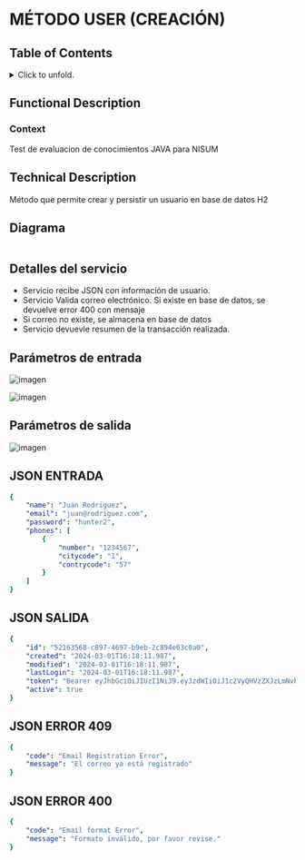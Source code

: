 #   MÉTODO USER (CREACIÓN)
## Table of Contents
<p>
<details>
<summary>Click to unfold.</summary>

[[_TOC_]]

</details>
</p>

## Functional Description
### Context
Test de evaluacion de conocimientos JAVA para NISUM

## Technical Description
Método que permite crear y persistir un usuario en base de datos H2

## Diagrama
```

```

## Detalles del servicio
- Servicio recibe JSON con información de usuario.
- Servicio Valida correo electrónico. Si existe en base de datos, se devuelve error 400 con mensaje
- Si correo no existe, se almacena en base de datos
- Servicio devuevle resumen de la transacción realizada.

## Parámetros de entrada

![imagen](https://github.com/hulloamartinez/eval-nisum/assets/5367860/cfcc61c0-aff6-4400-8507-83bcc7ca698a)

![imagen](https://github.com/hulloamartinez/eval-nisum/assets/5367860/fbe56e47-f2a1-41e4-aa07-5443979fbc06)

## Parámetros de salida

![imagen](https://github.com/hulloamartinez/eval-nisum/assets/5367860/aef87de3-6e93-4398-a3e3-ac485694cbcb)

## JSON ENTRADA

```yaml
{
    "name": "Juan Rodriguez",
    "email": "juan@rodriguez.com",
    "password": "hunter2",
    "phones": [
        {
            "number": "1234567",
            "citycode": "1",
            "contrycode": "57"
        }
    ]
}
```

## JSON SALIDA

```yaml
{
    "id": "52163568-c897-4697-b9eb-2c894e03c0a0",
    "created": "2024-03-01T16:18:11.987",
    "modified": "2024-03-01T16:18:11.987",
    "lastLogin": "2024-03-01T16:18:11.987",
    "token": "Bearer eyJhbGciOiJIUzI1NiJ9.eyJzdWIiOiJ1c2VyQHVzZXJzLmNvbSIsImV4cCI6MTcxMTg5MTY1NCwibm9tYnJlIjoidXN1YXJpbyBkb3MifQ.1yNcAo-OUBMxoUYFY8sN_YpgcRycyj8KpIotb8uB9x4",
    "active": true
}
```


## JSON ERROR 409

```yaml
{
    "code": "Email Registration Error",
    "message": "El correo ya está registrado"
}
```


## JSON ERROR 400

```yaml
{
    "code": "Email format Error",
    "message": "Formato inválido, por favor revise."
}
```

